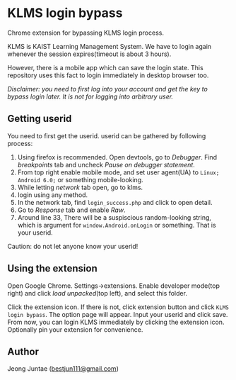 # KLMS login bypass
Chrome extension for bypassing KLMS login process. 

KLMS is KAIST Learning Management System. We have to login again whenever the session expires(timeout is about 3 hours). 

However, there is a mobile app which can save the login state. This repository uses this fact to login immediately in desktop browser too.


*Disclaimer: you need to first log into your account and get the key to bypass login later. It is not for logging into arbitrary user.*


## Getting userid
You need to first get the userid. userid can be gathered by following process:
1. Using firefox is recommended. Open devtools, go to *Debugger*. Find *breakpoints* tab and uncheck *Pause on debugger statement*.
2. From top right enable mobile mode, and set user agent(UA) to `Linux; Android 6.0;` or something mobile-looking.
3. While letting *network* tab open, go to klms.
4. login using any method.
5. In the network tab, find `login_success.php` and click to open detail.
6. Go to *Response* tab and enable *Raw*. 
7. Around line 33, There will be a suspiscious random-looking string, which is argument for `window.Android.onLogin` or something. That is your userid.

Caution: do not let anyone know your userid!


## Using the extension
Open Google Chrome. Settings->extensions. Enable developer mode(top right) and click *load unpacked*(top left), and select this folder. 

Click the extension icon. If there is not, click extension button and click `KLMS login bypass`. The option page will appear. Input your userid and click save.
From now, you can login KLMS immediately by clicking the extension icon. Optionally pin your extension for convenience.


## Author
Jeong Juntae (bestjun111@gmail.com)